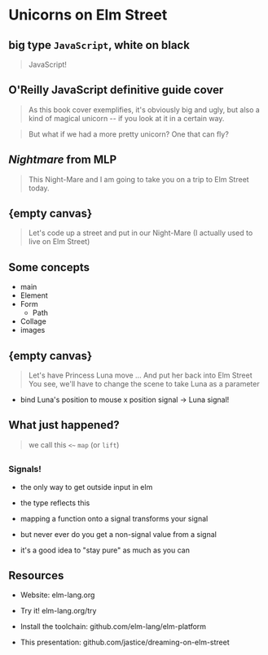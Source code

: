 # Unicorns on Elm Street

## big type `JavaScript`, white on black

> JavaScript!

## O'Reilly JavaScript definitive guide cover

> As this book cover exemplifies, it's obviously big and ugly, but also a kind of magical unicorn --
if you look at it in a certain way.

> But what if we had a more pretty unicorn?
> One that can fly?

## _Nightmare_ from MLP

> This Night-Mare and I am going to take you on a trip to Elm Street today.

## {empty canvas}

> Let's code up a street and put in our Night-Mare
> (I actually used to live on Elm Street)

## Some concepts

* main
* Element
* Form
    * Path
* Collage
* images

## {empty canvas}

> Let's have Princess Luna move ...
> And put her back into Elm Street
> You see, we'll have to change the scene to take Luna as a parameter

* bind Luna's position to mouse x position signal -> Luna signal!

## What just happened?

> 
> we call this `<~` `map` (or `lift`)


## <lighthouse or radio or something>

### Signals!

* the only way to get outside input in elm
* the type reflects this

* mapping a function onto a signal transforms your signal
* but never ever do you get a non-signal value from a signal
* it's a good idea to "stay pure" as much as you can

## Resources

* Website: elm-lang.org
* Try it! elm-lang.org/try
* Install the toolchain: github.com/elm-lang/elm-platform

* This presentation: github.com/jastice/dreaming-on-elm-street
